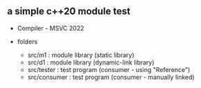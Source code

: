 ## a simple c++20 module test

- Compiler - MSVC 2022

- folders
  - src/m1 : module library (static library)
  - src/d1 : module library (dynamic-link library)
  - src/tester : test program (consumer - using "Reference")
  - src/consumer : test program (consumer - manually linked)

